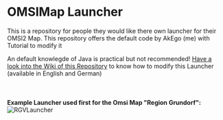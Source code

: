 # OMSIMap Launcher
This is a repository for people they would like there own launcher for their OMSI2 Map. This repository offers the default code by AkEgo (me) with Tutorial to modify it

An default knowlegde of Java is practical but not recommended!
[Have a look into the Wiki of this Repository](https://github.com/EgoLeX/OMSIMap_Launcher/wiki) to know how to modify this Launcher (available in English and German)
<br /><br /><br /><br />
**Example Launcher used first for the Omsi Map "Region Grundorf":**
![RGVLauncher](https://i.imgur.com/3wJol83.jpg)
